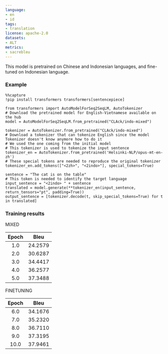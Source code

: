 ```yaml
---
language:
- en
- id
tags:
- translation
license: apache-2.0
datasets:
- ALT
metrics:
- sacrebleu
---
```


This model is pretrained on Chinese and Indonesian languages, and fine-tuned on Indonesian language.

### Example
```
%%capture
!pip install transformers transformers[sentencepiece]

from transformers import AutoModelForSeq2SeqLM, AutoTokenizer
# Download the pretrained model for English-Vietnamese available on the hub
model = AutoModelForSeq2SeqLM.from_pretrained("CLAck/indo-mixed")

tokenizer = AutoTokenizer.from_pretrained("CLAck/indo-mixed")
# Download a tokenizer that can tokenize English since the model Tokenizer doesn't know anymore how to do it
# We used the one coming from the initial model
# This tokenizer is used to tokenize the input sentence
tokenizer_en = AutoTokenizer.from_pretrained('Helsinki-NLP/opus-mt-en-zh')
# These special tokens are needed to reproduce the original tokenizer
tokenizer_en.add_tokens(["<2zh>", "<2indo>"], special_tokens=True)

sentence = "The cat is on the table"
# This token is needed to identify the target language
input_sentence = "<2indo> " + sentence 
translated = model.generate(**tokenizer_en(input_sentence, return_tensors="pt", padding=True))
output_sentence = [tokenizer.decode(t, skip_special_tokens=True) for t in translated]
```

### Training results
MIXED

| Epoch | Bleu    |
|:-----:|:-------:|
| 1.0   | 24.2579 |
| 2.0   | 30.6287 |
| 3.0   | 34.4417 |
| 4.0   | 36.2577 |
| 5.0   | 37.3488 |

FINETUNING

| Epoch | Bleu    |
|:-----:|:-------:|
| 6.0   | 34.1676 |
| 7.0   | 35.2320 |
| 8.0   | 36.7110 |
| 9.0   | 37.3195 |
| 10.0  | 37.9461 |